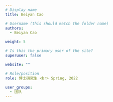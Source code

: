```yaml
---
# Display name
title: Beiyan Cao

# Username (this should match the folder name)
authors:
  - Beiyan Cao

weight: 5

# Is this the primary user of the site?
superuser: false

website: ""

# Role/position
role: 博士研究生 <br> Spring, 2022

user_groups:
  - 团队
---
```

